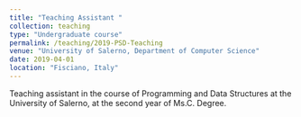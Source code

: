 ```yaml
---
title: "Teaching Assistant "
collection: teaching
type: "Undergraduate course"
permalink: /teaching/2019-PSD-Teaching
venue: "University of Salerno, Department of Computer Science"
date: 2019-04-01
location: "Fisciano, Italy"
---
```


Teaching assistant in the course of Programming and Data Structures at the University of Salerno, at the second year of Ms.C. Degree.
